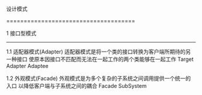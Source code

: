
设计模式

=====================================

1 接口型模式

-------------------------------------

1.1 适配器模式(Adapter)
    适配器模式是将一个类的接口转换为客户端所期待的另一种接口 使原本因接口不匹配而无法在一起工作的两个类能够在一起工作
    Target
    Adapter
    Adaptee

1.2 外观模式(Facade)
    外观模式是为多个复杂的子系统之间调用提供一个统一的入口 以降低客户端与子系统之间的耦合
    Facade
    SubSystem










